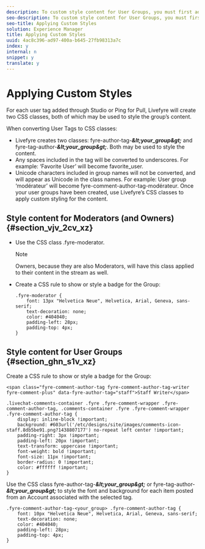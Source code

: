 ```yaml
---
description: To custom style content for User Groups, you must first add a User Tag to the account, then style the content using CSS.
seo-description: To custom style content for User Groups, you must first add a User Tag to the account, then style the content using CSS.
seo-title: Applying Custom Styles
solution: Experience Manager
title: Applying Custom Styles
uuid: 4ac8c396-ad97-400a-b645-27fb98313a7c
index: y
internal: n
snippet: y
translate: y
---
```


# Applying Custom Styles

For each user tag added through Studio or Ping for Pull, Livefyre will create two CSS classes, both of which may be used to style the group’s content.

When converting User Tags to CSS classes:

* Livefyre creates two classes: fyre-author-tag-***&amp;lt;your_group&amp;gt;*** and fyre-tag-author-***&amp;lt;your_group&amp;gt;***. Both may be used to style the content.
* Any spaces included in the tag will be converted to underscores. For example: ‘Favorite User’ will become favorite_user.
* Unicode characters included in group names will not be converted, and will appear as Unicode in the class names. For example: User group ‘modérateur’ will become fyre-comment-author-tag-modérateur.
Once your user groups have been created, use Livefyre’s CSS classes to apply custom styling for the content.

## Style content for Moderators (and Owners) {#section_vjv_2cv_xz}


* Use the CSS class .fyre-moderator.

  >[!NOTE]
  >
  >Owners, because they are also Moderators, will have this class applied to their content in the stream as well.

* Create a CSS rule to show or style a badge for the Group:

  ```
  .fyre-moderator { 
      font: 13px "Helvetica Neue", Helvetica, Arial, Geneva, sans-serif; 
      text-decoration: none; 
      color: #404040; 
      padding-left: 28px; 
      padding-top: 4px; 
  }
  ```


## Style content for User Groups {#section_ghn_s1v_xz}

Create a CSS rule to show or style a badge for the Group:


```
<span class="fyre-comment-author-tag fyre-comment-author-tag-writer fyre-comment-plus" data-fyre-author-tag="staff">Staff Writer</span>
```


```
.livechat-comments-container .fyre .fyre-comment-wrapper .fyre-comment-author-tag, .comments-container .fyre .fyre-comment-wrapper .fyre-comment-author-tag { 
    display: inline-block !important; 
    background: #603url('/etc/designs/site/images/comments-icon-staff.8db5be91.png?1438807177') no-repeat left center !important; 
    padding-right: 3px !important; 
    padding-left: 20px !important; 
    text-transform: uppercase !important; 
    font-weight: bold !important; 
    font-size: 11px !important; 
    border-radius: 0 !important; 
    color: #ffffff !important; 
}
```
Use the CSS class fyre-author-tag-***&amp;lt;your_group&amp;gt;*** or fyre-tag-author-***&amp;lt;your_group&amp;gt;*** to style the font and background for each item posted from an Account associated with the selected tag.

```
.fyre-comment-author-tag-<your_group> .fyre-comment-author-tag { 
    font: 10px "Helvetica Neue", Helvetica, Arial, Geneva, sans-serif; 
    text-decoration: none; 
    color: #404040; 
    padding-left: 28px; 
    padding-top: 4px; 
}
```
